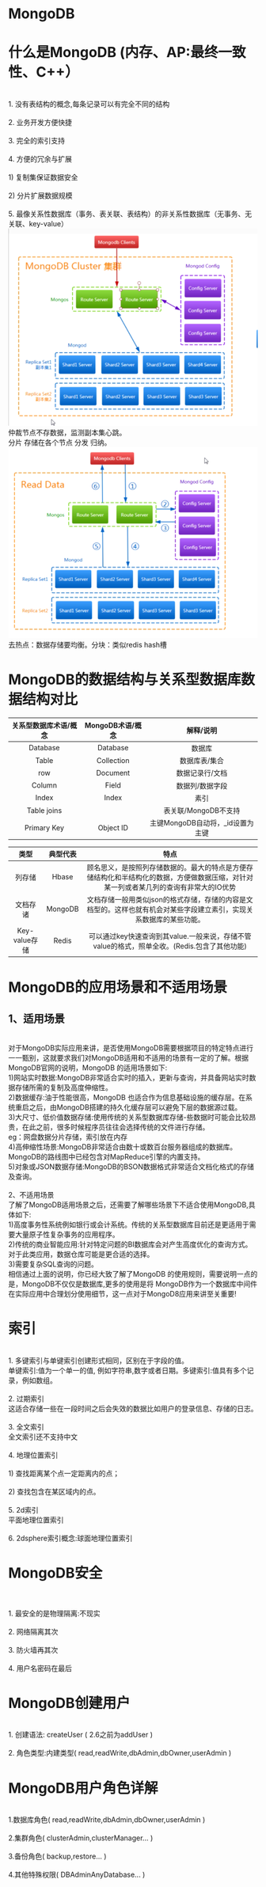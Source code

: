 # MongoDB
# 什么是MongoDB (内存、AP:最终一致性、C++）
<br>1.  没有表结构的概念,每条记录可以有完全不同的结构
<br><br>2.  业务开发方便快捷
<br><br>3.  完全的索引支持
<br><br>4.  方便的冗余与扩展
<br><br>1) 复制集保证数据安全
<br><br>2) 分片扩展数据规模
<br><br>5.  最像关系性数据库（事务、表关联、表结构）的非关系性数据库（无事务、无关联、key-value）
![写](/img/60.png) 
<br>仲裁节点不存数据，监测副本集心跳。
<br>分片 存储在各个节点 分发 归纳。
![读](/img/61.png) 
<br>去热点：数据存储要均衡。分块：类似redis hash槽
# MongoDB的数据结构与关系型数据库数据结构对比
|关系型数据库术语/概念|MongoDB术语/概念|  解释/说明|
|:------------:|:--:|:--:|
|Database|  Database | 数据库|
|Table | Collection  |数据库表/集合|
|  row| Document | 数据记录行/文档|
|Column | Field  |数据列/数据字段|
|Index  |Index  |素引|
|Table joins| |表关联/MongoDB不支持|
|Primary Key|Object ID  |主键MongoDB自动将，_id设置为主键|

|类型 | 典型代表|  特点|
|:--:|:--:|:--:|
|列存储| Hbase | 顾名思义，是按照列存储数据的。最大的特点是方便存储结构化和半结构化的数据，方便做数据压缩，对针对某一列或者某几列的查询有非常大的IO优势|
|文档存诸 |MongoDB | 文档存储一般用类似json的格式存储，存储的内容是文档型的。这样也就有机会对某些字段建立素引，实现关系数据库的某些功能。|
|Key-value存储| Redis |可以通过key快速查询到其value.一般来说，存储不管value的格式，照单全收。(Redis.包含了其他功能)|
# MongoDB的应用场景和不适用场景
##  1、适用场景
<br>对于MongoDB实际应用来讲，是否使用MongoDB需要根据项目的特定特点进行一一甄别，这就要求我们对MongoDB适用和不适用的场景有一定的了解。根据MongoDB官网的说明，MongoDB 的适用场景如下:
<br>1)网站实时数据:MongoDB非常适合实时的插入，更新与查询，并具备网站实时数据存储所需的复制及高度伸缩性。
<br>2)数据缓存:油于性能很高，MongoDB 也适合作为信息基础设施的缓存层。在系统重启之后，由MongoDB搭建的持久化缓存层可以避免下层的数据源过载。
<br>3)大尺寸、低价值数据存储:使用传统的关系型数据库存储-些数据时可能会比较昂贵，在此之前，很多时候程序员往往会选择传统的文件进行存储。
<br>eg：网盘数据分片存储，索引放在内存
<br>4)高伸缩性场景:MongoDB非常适合由数十或数百台服务器组成的数据库。MongoDB的路线图中已经包含对MapReduce引擎的内置支持。
<br>5)对象或JSON数据存储:MongoDB的BSON数据格式非常适合文档化格式的存储及查询。
<br><br>2、不适用场景
<br>了解了MongoDB适用场景之后，还需要了解哪些场景下不适合使用MongoDB,具体如下:
<br>1)高度事务性系统例如银行或会计系统。传统的关系型数据库目前还是更适用于需要大量原子性复杂事务的应用程序。
<br>2)传统的商业智能应用:针对特定问题的BI数据库会对产生高度优化的查询方式。对于此类应用，数据仓库可能是更合适的选择。
<br>3)需要复杂SQL查询的问题。
<br>相信通过上面的说明，你已经大致了解了MongoDB 的使用规则，需要说明一点的是，MongoDB不仅仅是数据库,更多的使用是将
MongoDB作为一个数据库中间件在实际应用中合理划分使用细节，这一点对于MongoD8应用来讲至关重要!
# 索引
<br>1.  多键索引与单键索引创建形式相同，区别在于字段的值。
 <br>   单键索引:值为一个单一的值, 例如字符串,数字或者日期。多键索引:值具有多个记录，例如数组。
<br><br>2.  过期索引
<br>这适合存储一些在一段时间之后会失效的数据比如用户的登录信息、存储的日志。
<br><br>3.  全文索引
<br>全文索引还不支持中文
<br><br>4.  地理位置索引
<br><br>1)  查找距离某个点一定距离内的点；
<br><br>2)  查找包含在某区域内的点。
<br><br>5.  2d索引
<br>平面地理位置索引
<br><br>6.  2dsphere索引概念:球面地理位置索引 
# MongoDB安全
<br><br>1.  最安全的是物理隔离:不现实
<br><br>2.  网络隔离其次
<br><br>3.  防火墙再其次
<br><br>4.  用户名密码在最后
# MongoDB创建用户
<br>1.  创建语法: createUser ( 2.6之前为addUser )
<br><br>2.  角色类型:内建类型( read,readWrite,dbAdmin,dbOwner,userAdmin )
# MongoDB用户角色详解
<br>1.数据库角色( read,readWrite,dbAdmin,dbOwner,userAdmin )
<br><br>2.集群角色( clusterAdmin,clusterManager... )
<br><br>3.备份角色( backup,restore... )
<br><br>4.其他特殊权限( DBAdminAnyDatabase... )

